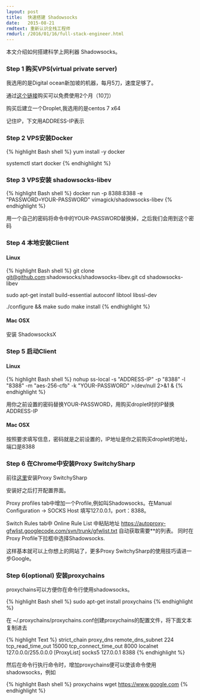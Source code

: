 ```yaml
---
layout: post
title:  快速搭建 Shadowsocks
date:   2015-08-21
rmdtext: 重新认识全栈工程师
rmdurl: /2016/01/16/full-stack-engineer.html
---
```


本文介绍如何搭建科学上网利器 Shadowsocks。

### Step 1 购买VPS(virtual private server)

我选用的是Digital ocean新加坡的机器，每月5刀，速度足够了。

通过[这个链接](https://www.digitalocean.com/?refcode=ab03476f0125)购买可以免费使用2个月（10刀）

购买后建立一个Droplet,我选用的是centos 7 x64

记住IP，下文用ADDRESS-IP表示

### Step 2 VPS安装Docker

{% highlight Bash shell %}
yum install -y docker

systemctl start docker
{% endhighlight %}

### Step 3 VPS安装 shadowsocks-libev

{% highlight Bash shell %}
docker run -p 8388:8388 -e "PASSWORD=YOUR-PASSWORD" vimagick/shadowsocks-libev
{% endhighlight %}

用一个自己的密码将命令中的YOUR-PASSWORD替换掉，之后我们会用到这个密码

### Step 4 本地安装Client

#### Linux

{% highlight Bash shell %}
git clone git@github.com:shadowsocks/shadowsocks-libev.git
cd shadowsocks-libev

sudo apt-get install build-essential autoconf libtool libssl-dev

./configure && make
sudo make install
{% endhighlight %}

#### Mac OSX

安装 ShadowsocksX

### Step 5 启动Client

#### Linux

{% highlight Bash shell %}
nohup ss-local -s "ADDRESS-IP" -p "8388" -l "8388" -m "aes-256-cfb" -k "YOUR-PASSWORD" >/dev/null 2>&1 &
{% endhighlight %}

用你之前设置的密码替换YOUR-PASSWORD，用购买droplet时的IP替换ADDRESS-IP

#### Mac OSX

按照要求填写信息，密码就是之前设置的，IP地址是你之前购买droplet的地址，端口是8388

### Step 6 在Chrome中安装Proxy SwitchySharp

前往[这里](https://chrome.google.com/webstore/detail/proxy-switchysharp/dpplabbmogkhghncfbfdeeokoefdjegm)安装Proxy SwitchySharp

安装好之后打开配置界面。

Proxy profiles tab中增加一个Profile,例如叫Shadowsocks。在Manual Configuration -> SOCKS Host 填写127.0.0.1，port：8388。

Switch Rules tab中 Online Rule List 中粘贴地址 https://autoproxy-gfwlist.googlecode.com/svn/trunk/gfwlist.txt 自动获取需要**的列表。
同时在Proxy Profile下拉框中选择Shadowsocks.

这样基本就可以上你想上的网站了，更多Proxy SwitchySharp的使用技巧请进一步Google。

### Step 6(optional) 安装proxychains

proxychains可以方便你在命令行使用shadowsocks。

{% highlight Bash shell %}
sudo apt-get install proxychains
{% endhighlight %}

在 ~/.proxychains/proxychains.conf创建proxychains的配置文件，将下面文本复制进去

{% highlight Text %}
strict_chain
proxy_dns
remote_dns_subnet 224
tcp_read_time_out 15000
tcp_connect_time_out 8000
localnet 127.0.0.0/255.0.0.0
[ProxyList]
socks5 	127.0.0.1 8388
{% endhighlight %}

然后在命令行执行命令时，增加proxychains便可以使该命令使用shadowsocks，例如

{% highlight Bash shell %}
proxychains wget https://www.google.com
{% endhighlight %}
